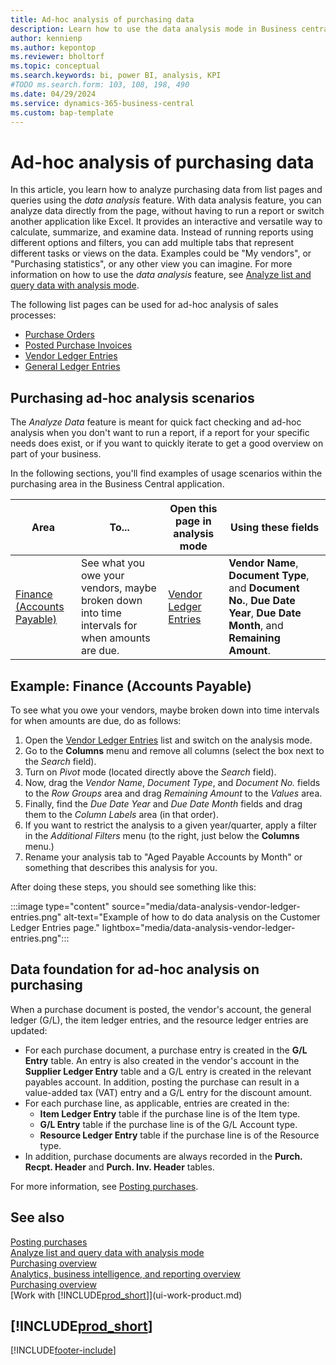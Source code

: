 ```yaml
---
title: Ad-hoc analysis of purchasing data
description: Learn how to use the data analysis mode in Business central to analyze purchasing data.
author: kennienp
ms.author: kepontop
ms.reviewer: bholtorf
ms.topic: conceptual
ms.search.keywords: bi, power BI, analysis, KPI
#TODO ms.search.form: 103, 108, 198, 490
ms.date: 04/29/2024
ms.service: dynamics-365-business-central
ms.custom: bap-template
---
```


# Ad-hoc analysis of purchasing data

In this article, you learn how to analyze purchasing data from list pages and queries using the *data analysis* feature. With data analysis feature, you can analyze data directly from the page, without having to run a report or switch another application like Excel. It provides an interactive and versatile way to calculate, summarize, and examine data. Instead of running reports using different options and filters, you can add multiple tabs that represent different tasks or views on the data. Examples could be "My vendors", or "Purchasing statistics", or any other view you can imagine. For more information on how to use the *data analysis* feature, see [Analyze list and query data with analysis mode](analysis-mode.md).

The following list pages can be used for ad-hoc analysis of sales processes:
- [Purchase Orders](https://businesscentral.dynamics.com/?page=9307)
- [Posted Purchase Invoices](https://businesscentral.dynamics.com/?page=146)
- [Vendor Ledger Entries](https://businesscentral.dynamics.com/?page=29)
- [General Ledger Entries](https://businesscentral.dynamics.com/?page=20)


## Purchasing ad-hoc analysis scenarios

The *Analyze Data* feature is meant for quick fact checking and ad-hoc analysis when you don't want to run a report, if a report for your specific needs does exist, or if you want to quickly iterate to get a good overview on part of your business.

In the following sections, you'll find examples of usage scenarios within the purchasing area in the Business Central application.

| Area | To... | Open this page in analysis mode | Using these fields |
| ---- | ----- | ------------------------------- |------------------- |
| [Finance (Accounts Payable)](#example-finance-accounts-payable) | See what you owe your vendors, maybe broken down into time intervals for when amounts are due. | [Vendor Ledger Entries](https://businesscentral.dynamics.com/?page=29) | **Vendor Name**, **Document Type**, and **Document No.**, **Due Date Year**, **Due Date Month**, and **Remaining Amount**. |


## Example: Finance (Accounts Payable)

To see what you owe your vendors, maybe broken down into time intervals for when amounts are due, do as follows:

1. Open the [Vendor Ledger Entries](https://businesscentral.dynamics.com/?page=29) list and switch on the analysis mode.
1. Go to the **Columns** menu and remove all columns (select the box next to the *Search* field).
1. Turn on *Pivot* mode (located directly above the *Search* field).
1. Now, drag the *Vendor Name*, *Document Type*, and *Document No.* fields to the *Row Groups* area and drag *Remaining Amount* to the *Values* area. 
1. Finally, find the *Due Date Year* and *Due Date Month* fields and drag them to the *Column Labels* area (in that order). 
1. If you want to restrict the analysis to a given year/quarter, apply a filter in the *Additional Filters* menu (to the right, just below the **Columns** menu.) 
1. Rename your analysis tab to "Aged Payable Accounts by Month" or something that describes this analysis for you. 

After doing these steps, you should see something like this:

:::image type="content" source="media/data-analysis-vendor-ledger-entries.png" alt-text="Example of how to do data analysis on the Customer Ledger Entries page." lightbox="media/data-analysis-vendor-ledger-entries.png":::


## Data foundation for ad-hoc analysis on purchasing

When a purchase document is posted, the vendor's account, the general ledger (G/L), the item ledger entries, and the resource ledger entries are updated:

- For each purchase document, a purchase entry is created in the **G/L Entry** table. An entry is also created in the vendor's account in the **Supplier Ledger Entry** table and a G/L entry is created in the relevant payables account. In addition, posting the purchase can result in a value-added tax (VAT) entry and a G/L entry for the discount amount. 
- For each purchase line, as applicable, entries are created in the:
    - **Item Ledger Entry** table if the purchase line is of the Item type.
    - **G/L Entry** table if the purchase line is of the G/L Account type.
    - **Resource Ledger Entry** table if the purchase line is of the Resource type.
- In addition, purchase documents are always recorded in the **Purch. Recpt. Header** and **Purch. Inv. Header** tables.

For more information, see [Posting purchases](purchasing-how-record-purchases.md#posting-purchases).


## See also

[Posting purchases](purchasing-how-record-purchases.md#posting-purchases)  
[Analyze list and query data with analysis mode](analysis-mode.md)   
[Purchasing overview](purchasing-manage-purchasing.md)   
[Analytics, business intelligence, and reporting overview](reports-bi-reporting.md)   
[Purchasing overview](purchasing-manage-purchasing.md)   
[Work with [!INCLUDE[prod_short](includes/prod_short.md)]](ui-work-product.md)  

## [!INCLUDE[prod_short](includes/free_trial_md.md)]  

[!INCLUDE[footer-include](includes/footer-banner.md)]